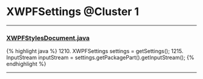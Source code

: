 # XWPFSettings @Cluster 1

***

### [XWPFStylesDocument.java](https://searchcode.com/codesearch/view/96672666/)
{% highlight java %}
1210. XWPFSettings settings = getSettings();
1215.         InputStream inputStream = settings.getPackagePart().getInputStream();
{% endhighlight %}

***

